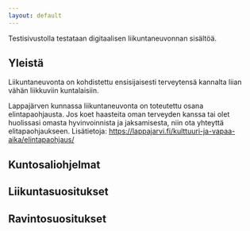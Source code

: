 ```yaml
---
layout: default
---
```


Testisivustolla testataan digitaalisen liikuntaneuvonnan sisältöä.

## Yleistä
Liikuntaneuvonta on kohdistettu ensisijaisesti terveytensä kannalta liian vähän liikkuviin kuntalaisiin.

Lappajärven kunnassa liikuntaneuvonta on toteutettu osana elintapaohjausta. Jos koet haasteita oman terveyden kanssa tai olet huolissasi omasta hyvinvoinnista ja jaksamisesta, niin ota yhteyttä elitapaohjaukseen. Lisätietoja: https://lappajarvi.fi/kulttuuri-ja-vapaa-aika/elintapaohjaus/

## Kuntosaliohjelmat

## Liikuntasuositukset

## Ravintosuositukset




